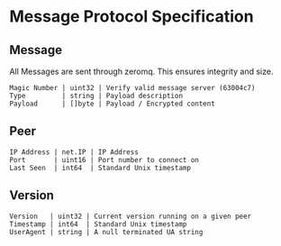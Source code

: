 Message Protocol Specification
==============================


Message
------
All Messages are sent through zeromq.  This ensures integrity and size.
```
Magic Number | uint32 | Verify valid message server (63004c7)
Type         | string | Payload description
Payload      | []byte | Payload / Encrypted content
```


Peer
----
```
IP Address | net.IP | IP Address
Port       | uint16 | Port number to connect on
Last Seen  | int64  | Standard Unix timestamp
```

Version
-------
```
Version   | uint32 | Current version running on a given peer
Timestamp | int64  | Standard Unix timestamp
UserAgent | string | A null terminated UA string
```





